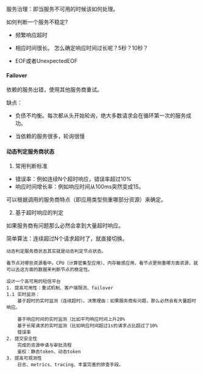服务治理：即当服务不可用的时候该如何处理。





如何判断一个服务不稳定?

- 频繁响应超时
  
- 相应时间很长。
    怎么确定响应时间过长呢？5秒？10秒？
- EOF或者UnexpectedEOF



#### Failover

依赖的服务出错，使用其他服务商重试。

缺点：

- 负债不均衡。每次都从头开始轮询，绝大多数请求会在循环第一次的服务成功。

- 当依赖的服务很多，轮询很慢



#### 动态判定服务商状态

1. 常用判断标准

- 错误率：例如连续N个超时响应，错误率超过10%
- 响应时间增长率：例如响应时间从100ms突然变成1S。

可以根据调用的服务商特点（即应用类型侧重哪部分资源）来确定。



2. 基于超时响应的判定

如果服务商有问题那么必然会拿到大量超时响应。

简单算法：连续超过N个请求超时了，就直接切换。









```
动态判定服务商状态其实就是动态判定节点状态。

看节点对哪些资源看中。CPU（计算密集型应用）、内存敏感应用，看节点更侧重哪方面资源，就可以去这方面的数据来判断节点的稳定性。
```













```
设计一个高可用的短信平台
1. 提高可用性：重试机制、客户端限流、failover
1.1 实时监测：
	基于超时的实时监测（连续超时）。决策理由：如果服务商有问题，那么必然会有大量超时响应。
		
	基于响应时间的实时监测（比如平均响应时间上升20%
	基于长尾请求的实时监测（比如响应时间超过1s的请求占比超过了10%
	错误率
2. 提交安全性
	完成的资源申请与审批流程
	鉴权：静态token、动态token
3. 提高可观测性
	日志、metrics、tracing、丰富完善的排查手段。
```









